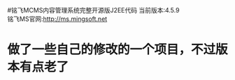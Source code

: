 #铭飞MCMS内容管理系统完整开源版J2EE代码
当前版本:4.5.9<br/>
铭飞MS官网:http://ms.mingsoft.net<br/>
# 做了一些自己的修改的一个项目，不过版本有点老了
